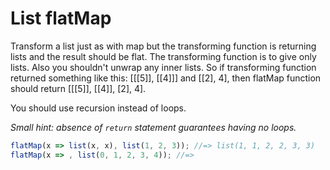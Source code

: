 # List flatMap

Transform a list just as with map but the transforming function is returning
lists and the result should be flat.
The transforming function is to give only lists.
Also you shouldn't unwrap any inner lists. So if transforming function returned
something like this: [[[5]], [[4]]] and [[2], 4], then flatMap function should
return [[[5]], [[4]], [2], 4].

You should use recursion instead of loops.

_Small hint: absence of `return` statement guarantees having no loops._

```javascript
flatMap(x => list(x, x), list(1, 2, 3)); //=> list(1, 1, 2, 2, 3, 3)
flatMap(x => , list(0, 1, 2, 3, 4)); //=>
```
